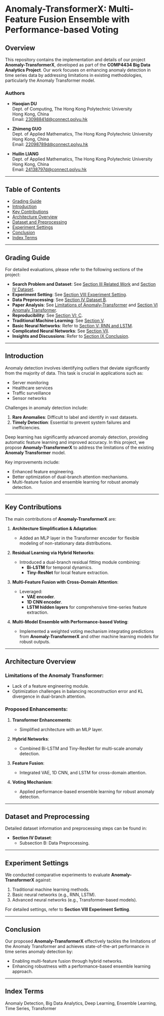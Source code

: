 # Anomaly-TransformerX: Multi-Feature Fusion Ensemble with Performance-based Voting

## Overview
This repository contains the implementation and details of our project **Anomaly-TransformerX**, developed as part of the **COMP4434 Big Data Analytics Project**. Our work focuses on enhancing anomaly detection in time series data by addressing limitations in existing methodologies, particularly the Anomaly Transformer model. 

### Authors
- **Haoqian DU**  
  Dept. of Computing, The Hong Kong Polytechnic University  
  Hong Kong, China  
  Email: [23098841d@connect.polyu.hk](mailto:23098841d@connect.polyu.hk)

- **Zhimeng GUO**  
  Dept. of Applied Mathematics, The Hong Kong Polytechnic University  
  Hong Kong, China  
  Email: [22098789d@connect.polyu.hk](mailto:22098789d@connect.polyu.hk)

- **Huilin LIANG**  
  Dept. of Applied Mathematics, The Hong Kong Polytechnic University  
  Hong Kong, China  
  Email: [24138797d@connect.polyu.hk](mailto:24138797d@connect.polyu.hk)

---

## Table of Contents
- [Grading Guide](#grading-guide)
- [Introduction](#introduction)
- [Key Contributions](#key-contributions)
- [Architecture Overview](#architecture-overview)
- [Dataset and Preprocessing](#dataset-and-preprocessing)
- [Experiment Settings](#experiment-settings)
- [Conclusion](#conclusion)
- [Index Terms](#index-terms)

---

## Grading Guide
For detailed evaluations, please refer to the following sections of the project:
- **Search Problem and Dataset**: See [Section III Related Work](#introduction) and [Section IV Dataset](#dataset-and-preprocessing).
- **Experiment Setting**: See [Section VIII Experiment Setting](#experiment-settings).
- **Data Preprocessing**: See [Section IV Dataset B](#dataset-and-preprocessing).
- **Paper Analysis**: See [Limitations of Anomaly-Transformer](#introduction) and [Section VI Anomaly Transformer](#architecture-overview).
- **Reproducibility**: See [Section VI: C](#architecture-overview).
- **Traditional Machine Learning**: See [Section V](#architecture-overview).
- **Basic Neural Networks**: Refer to [Section V: RNN and LSTM](#architecture-overview).
- **Complicated Neural Networks**: See [Section VII](#architecture-overview).
- **Insights and Discussions**: Refer to [Section IX Conclusion](#conclusion).

---

## Introduction
Anomaly detection involves identifying outliers that deviate significantly from the majority of data. This task is crucial in applications such as:
- Server monitoring
- Healthcare services
- Traffic surveillance
- Sensor networks

Challenges in anomaly detection include:
1. **Rare Anomalies**: Difficult to label and identify in vast datasets.
2. **Timely Detection**: Essential to prevent system failures and inefficiencies.

Deep learning has significantly advanced anomaly detection, providing automatic feature learning and improved accuracy. In this project, we propose **Anomaly-TransformerX** to address the limitations of the existing **Anomaly Transformer** model. 

Key improvements include:
- Enhanced feature engineering.
- Better optimization of dual-branch attention mechanisms.
- Multi-feature fusion and ensemble learning for robust anomaly detection.

---

## Key Contributions
The main contributions of **Anomaly-TransformerX** are:
1. **Architecture Simplification & Adaptation**:
   - Added an MLP layer in the Transformer encoder for flexible modeling of non-stationary data distributions.
   
2. **Residual Learning via Hybrid Networks**:
   - Introduced a dual-branch residual fitting module combining:
     - **Bi-LSTM** for temporal dynamics.
     - **Tiny-ResNet** for local feature extraction.

3. **Multi-Feature Fusion with Cross-Domain Attention**:
   - Leveraged:
     - **VAE encoder**.
     - **1D CNN encoder**.
     - **LSTM hidden layers** for comprehensive time-series feature extraction.

4. **Multi-Model Ensemble with Performance-based Voting**:
   - Implemented a weighted voting mechanism integrating predictions from **Anomaly-TransformerX** and other machine learning models for robust outputs.

---

## Architecture Overview
### Limitations of the Anomaly Transformer:
- Lack of a feature engineering module.
- Optimization challenges in balancing reconstruction error and KL divergence in dual-branch attention.

### Proposed Enhancements:
1. **Transformer Enhancements**:
   - Simplified architecture with an MLP layer.
   
2. **Hybrid Networks**:
   - Combined Bi-LSTM and Tiny-ResNet for multi-scale anomaly detection.

3. **Feature Fusion**:
   - Integrated VAE, 1D CNN, and LSTM for cross-domain attention.

4. **Voting Mechanism**:
   - Applied performance-based ensemble learning for robust anomaly detection.

---

## Dataset and Preprocessing
Detailed dataset information and preprocessing steps can be found in:
- **Section IV Dataset**:
  - Subsection B: Data Preprocessing.

---

## Experiment Settings
We conducted comparative experiments to evaluate **Anomaly-TransformerX** against:
1. Traditional machine learning methods.
2. Basic neural networks (e.g., RNN, LSTM).
3. Advanced neural networks (e.g., Transformer-based models).

For detailed settings, refer to **Section VIII Experiment Setting**.

---

## Conclusion
Our proposed **Anomaly-TransformerX** effectively tackles the limitations of the Anomaly Transformer and achieves state-of-the-art performance in time series anomaly detection by:
- Enabling multi-feature fusion through hybrid networks.
- Enhancing robustness with a performance-based ensemble learning approach.

---

## Index Terms
Anomaly Detection, Big Data Analytics, Deep Learning, Ensemble Learning, Time Series, Transformer
